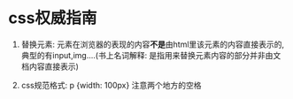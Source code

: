 # css权威指南

1. 替换元素: 元素在浏览器的表现的内容**不是**由html里该元素的内容直接表示的,典型的有input,img....(书上名词解释: 是指用来替换元素内容的部分并非由文档内容直接表示)

2. css规范格式: p {width: 100px} 注意两个地方的空格